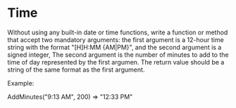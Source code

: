 # Time

Without using any built-in date or time functions, write a function or method that accept two mandatory arguments: the first argument is a 12-hour time string with the format "[H]H:MM {AM|PM}", and the second argument is a signed integer, The second argument is the number of minutes to add to the time of day represented by the first argumen. The return value should be a string of the same format as the first argument.

Example:

AddMinutes("9:13 AM", 200)
=> "12:33 PM"
